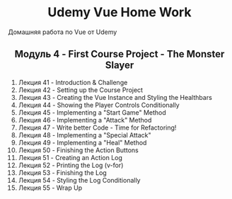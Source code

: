 <h1 align="center">Udemy Vue Home Work</h1>

Домашняя работа по Vue от Udemy

<h2 align="center">Модуль 4 - First Course Project - The Monster Slayer</h2>

1. Лекция 41 - Introduction & Challenge
2. Лекция 42 - Setting up the Course Project
3. Лекция 43 - Creating the Vue Instance and Styling the Healthbars
4. Лекция 44 - Showing the Player Controls Conditionally
5. Лекция 45 - Implementing a "Start Game" Method
6. Лекция 46 - Implementing a "Attack" Method
7. Лекция 47 - Write better Code - Time for Refactoring!
8. Лекция 48 - Implementing a "Special Attack"
9. Лекция 49 - Implementing a "Heal" Method
10. Лекция 50 - Finishing the Action Buttons
11. Лекция 51 - Creating an Action Log
12. Лекция 52 - Printing the Log (v-for)
13. Лекция 53 - Finishing the Log
14. Лекция 54 - Styling the Log Conditionally
15. Лекция 55 - Wrap Up
